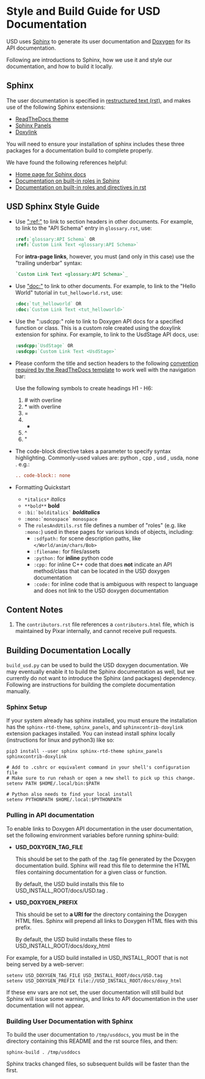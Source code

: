 # Style and Build Guide for USD Documentation

USD uses [Sphinx](https://www.sphinx-doc.org/en/master/) to generate its 
user documentation and [Doxygen](https://www.doxygen.nl/manual/index.html)
for its API documentation.

Following are introductions to Sphinx, how we use it and style our documentation,
and how to build it locally.


## Sphinx

The user documentation is specified in [restructured text (rst)](https://www.sphinx-doc.org/en/master/usage/restructuredtext/basics.html),
and makes use of the following Sphinx extensions:

* [ReadTheDocs theme](https://sphinx-rtd-theme.readthedocs.io/en/stable/)
* [Sphinx Panels](https://sphinx-panels.readthedocs.io/en/latest/)
* [Doxylink](https://github.com/sphinx-contrib/doxylink)

You will need to ensure your installation of sphinx includes these three packages
for a documentation build to complete properly.

We have found the following references helpful:

* [Home page for Sphinx docs](https://www.sphinx-doc.org/en/master/)
* [Documentation on built-in roles in Sphinx](https://www.sphinx-doc.org/en/master/usage/restructuredtext/roles.html)
* [Documentation on built-in roles and directives in rst](https://docutils.sourceforge.io/docs/ref/rst/directives.html)


## USD Sphinx Style Guide

* Use [":ref:"](https://docs.readthedocs.io/en/stable/guides/cross-referencing-with-sphinx.html#the-ref-role) to link to section headers in other documents. 
  For example, to link to the "API Schema" entry in `glossary.rst`, use:
  ```rst
  :ref:`glossary:API Schema` OR
  :ref:`Custom Link Text <glossary:API Schema>`
  ```
  For __intra-page links__, however, you must (and only in this case) use the
  "trailing underbar" syntax:
  ```rst
  `Custom Link Text <glossary:API Schema>`_
  ```
* Use ["doc:"](https://docs.readthedocs.io/en/stable/guides/cross-referencing-with-sphinx.html#the-doc-role) to link to other documents. 
  For example, to link to the "Hello World" tutorial in `tut_helloworld.rst`, 
  use:
  ```rst
  :doc:`tut_helloworld` OR
  :doc:`Custom Link Text <tut_helloworld>`
  ```
* Use the ":usdcpp:" role to link to Doxygen API docs for a specified function 
  or class. This is a custom role created using the doxylink extension for
  sphinx. For example, to link to the UsdStage API docs, use:
  ```rst
  :usdcpp:`UsdStage` OR
  :usdcpp:`Custom Link Text <UsdStage>`
  ```
* Please conform the title and section headers to the following [convention 
  required by the ReadTheDocs template](https://documentation-style-guide-sphinx.readthedocs.io/en/latest/style-guide.html#headings) to work well with the 
  navigation bar:
  
  Use the following symbols to create headings H1 - H6:
  1. \# with overline
  2. \* with overline
  3. =
  4. -
  5. ^
  6. "
* The code-block directive takes a parameter to specify syntax highlighting. 
  Commonly-used values are: python , cpp , usd , usda, none . e.g.:
  ```rst
  .. code-block:: none
  ```
* Formatting Quickstart
  * `` *italics* `` _italics_
  * `` **bold** `` __bold__
  * `` :bi:`bolditalics` `` ___bolditalics___
  * `` :mono:`monospace` `` `monospace`
  * The `rolesAndUtils.rst` file defines a number of "roles" (e.g. like 
    `:mono:`) used in these pages for various kinds of objects, including:
    * `:sdfpath:` for scene description paths, like `</World/anim/chars/Bob>`
    * `:filename:` for files/assets
    * `:python:` for __inline__ python code
    * `:cpp:` for inline C++ code that does __not__ indicate an API method/class
      that can be located in the USD doxygen documentation 
    * `:code:` for inline code that is ambiguous with respect to language and
      does not link to the USD doxygen documentation


## Content Notes

1. The `contributors.rst` file references a `contributors.html` file, which is 
   maintained by Pixar internally, and cannot receive pull requests.

## Building Documentation Locally

`build_usd.py` can be used to build the USD doxygen documentation.  We may 
eventually enable it to build the Sphinx documentation as well, but we currently
do not want to introduce the Sphinx (and packages) dependency.  Following
are instructions for building the complete documentation manually.

### Sphinx Setup

If your system already has sphinx installed, you must ensure the installation 
has the `sphinx-rtd-theme`, `sphinx_panels`, and `sphinxcontrib-doxylink`
extension packages installed.  You can instead install sphinx locally 
(instructions for linux and python3) like so:
```
pip3 install --user sphinx sphinx-rtd-theme sphinx_panels sphinxcontrib-doxylink
    
# Add to .cshrc or equivalent command in your shell's configuration file
# Make sure to run rehash or open a new shell to pick up this change.
setenv PATH $HOME/.local/bin:$PATH
    
# Python also needs to find your local install
setenv PYTHONPATH $HOME/.local:$PYTHONPATH
```

### Pulling in API documentation

To enable links to Doxygen API documentation in the user documentation,
set the following environment variables before running sphinx-build:

- __USD_DOXYGEN_TAG_FILE__

  This should be set to the path of the .tag file generated by the Doxygen
  documentation build. Sphinx will read this file to determine the HTML
  files containing documentation for a given class or function.

  By default, the USD build installs this file to USD_INSTALL_ROOT/docs/USD.tag .

- __USD_DOXYGEN_PREFIX__

  This should be set to __a URI for__ the directory containing the Doxygen HTML
  files.  Sphinx will prepend all links to Doxygen HTML files with this prefix.

  By default, the USD build installs these files to USD_INSTALL_ROOT/docs/doxy_html

For example, for a USD build installed in USD_INSTALL_ROOT that is not being
served by a web-server:
```
setenv USD_DOXYGEN_TAG_FILE USD_INSTALL_ROOT/docs/USD.tag
setenv USD_DOXYGEN_PREFIX file://USD_INSTALL_ROOT/docs/doxy_html
```
If these env vars are not set, the user documentation will still build but
Sphinx will issue some warnings, and links to API documentation in the
user documentation will not appear.


### Building User Documentation with Sphinx

To build the user documentation to `/tmp/usddocs`, you must be in the directory
containing this README and the rst source files, and then:
```
sphinx-build . /tmp/usddocs
```

Sphinx tracks changed files, so subsequent builds will be faster than the first.
 